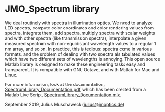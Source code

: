 # JMO_Spectrum library

We deal routinely with spectra in illumination optics. We need to analyze LED spectra, compute color coordinates and color rendering values from spectra, integrate them, add spectra, multiply spectra with scalar weights and with other spectra (like transmission spectra), interpolate a given measured spectrum with non-equidistant wavelength values to a regular 1 nm array, and so on.
In practice, this is tedious: spectra come in various formats, and the problem of dealing with two spectra als tabulated values which have two different sets of wavelengths is annoying.
This open source Matlab library is designed to make these engineering tasks easy and transparent. It is compatible with GNU Octave, and with Matlab for Mac and Linux. 

For more information, look at the documentation, 
[SpectrumLibrary_Documentation.pdf](https://github.com/JuliusMuschaweck/JMO_Spectrum/blob/master/SpectrumLibrary_Documentation.pdf),
which has been created from a Matlab Live Script, 
[SpectrumLibrary_Documentation.mlx](https://github.com/JuliusMuschaweck/JMO_Spectrum/blob/master/SpectrumLibrary_Documentation.mlx).


September 2019,
Julius Muschaweck (julius@jmoptics.de)
